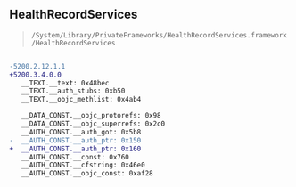 ## HealthRecordServices

> `/System/Library/PrivateFrameworks/HealthRecordServices.framework/HealthRecordServices`

```diff

-5200.2.12.1.1
+5200.3.4.0.0
   __TEXT.__text: 0x48bec
   __TEXT.__auth_stubs: 0xb50
   __TEXT.__objc_methlist: 0x4ab4

   __DATA_CONST.__objc_protorefs: 0x98
   __DATA_CONST.__objc_superrefs: 0x2c0
   __AUTH_CONST.__auth_got: 0x5b8
-  __AUTH_CONST.__auth_ptr: 0x150
+  __AUTH_CONST.__auth_ptr: 0x160
   __AUTH_CONST.__const: 0x760
   __AUTH_CONST.__cfstring: 0x46e0
   __AUTH_CONST.__objc_const: 0xaf28

```
